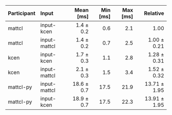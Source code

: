| Participant | Input | Mean [ms] | Min [ms] | Max [ms] | Relative |
|:---|:---|---:|---:|---:|---:|
| mattcl | input-kcen | 1.4 ± 0.2 | 0.6 | 2.1 | 1.00 |
| mattcl | input-mattcl | 1.4 ± 0.2 | 0.7 | 2.5 | 1.00 ± 0.21 |
| kcen | input-kcen | 1.7 ± 0.3 | 1.1 | 2.8 | 1.28 ± 0.31 |
| kcen | input-mattcl | 2.1 ± 0.3 | 1.5 | 3.4 | 1.52 ± 0.32 |
| mattcl-py | input-mattcl | 18.6 ± 0.7 | 17.5 | 21.9 | 13.71 ± 1.95 |
| mattcl-py | input-kcen | 18.9 ± 0.7 | 17.5 | 22.3 | 13.91 ± 1.95 |
